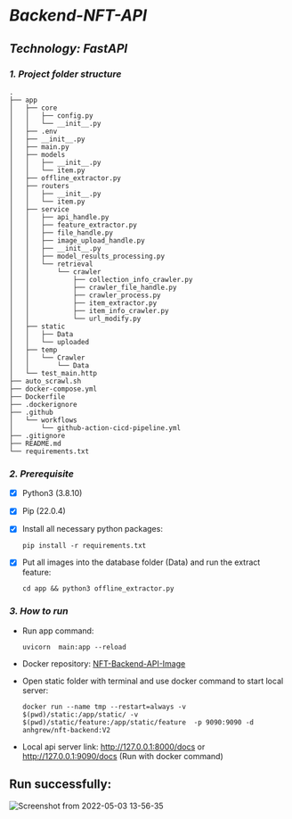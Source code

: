 # *Backend-NFT-API*

## *Technology: FastAPI*

### *1. Project folder structure*

```
.
├── app
│   ├── core
│   │   ├── config.py
│   │   └── __init__.py
│   ├── .env
│   ├── __init__.py
│   ├── main.py
│   ├── models
│   │   ├── __init__.py
│   │   └── item.py
│   ├── offline_extractor.py
│   ├── routers
│   │   ├── __init__.py
│   │   └── item.py
│   ├── service
│   │   ├── api_handle.py
│   │   ├── feature_extractor.py
│   │   ├── file_handle.py
│   │   ├── image_upload_handle.py
│   │   ├── __init__.py
│   │   ├── model_results_processing.py
│   │   └── retrieval
│   │       └── crawler
│   │           ├── collection_info_crawler.py
│   │           ├── crawler_file_handle.py
│   │           ├── crawler_process.py
│   │           ├── item_extractor.py
│   │           ├── item_info_crawler.py
│   │           └── url_modify.py
│   ├── static
│   │   ├── Data
│   │   └── uploaded
│   ├── temp
│   │   └── Crawler
│   │       └── Data
│   └── test_main.http
├── auto_scrawl.sh
├── docker-compose.yml
├── Dockerfile
├── .dockerignore
├── .github
│   └── workflows
│       └── github-action-cicd-pipeline.yml
├── .gitignore
├── README.md
└── requirements.txt
```

### *2. Prerequisite*
- [x] Python3 (3.8.10)
- [x] Pip (22.0.4)
- [x] Install all necessary python packages:


  `pip install -r requirements.txt`
- [x] Put all images into the database folder (Data) and run the extract feature:

  `cd app && python3 offline_extractor.py`

### *3. How to run*

- Run app command:

  `uvicorn  main:app --reload`

- Docker repository: [ NFT-Backend-API-Image ](https://hub.docker.com/r/anhgrew/nft-backend)
- Open static folder with terminal and use docker command to start local server:

  `docker run --name tmp --restart=always -v $(pwd)/static:/app/static/ -v $(pwd)/static/feature:/app/static/feature  -p 9090:9090 -d anhgrew/nft-backend:V2`


- Local api server link: http://127.0.0.1:8000/docs or http://127.0.0.1:9090/docs (Run with docker command)


Run successfully:
---


![Screenshot from 2022-05-03 13-56-35](https://user-images.githubusercontent.com/47881661/166416130-ac9b7758-92c3-46a8-994c-fe26197b137e.png)
